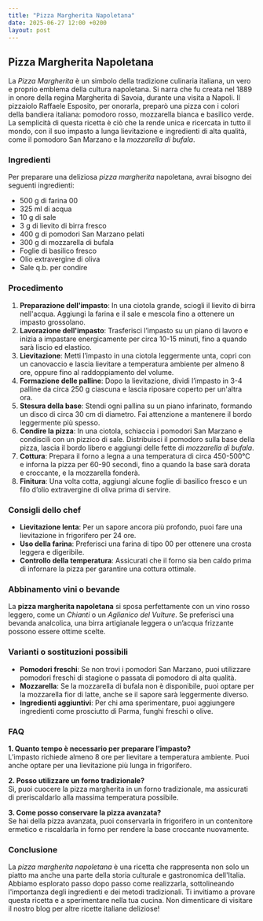 ```yaml
---
title: "Pizza Margherita Napoletana"
date: 2025-06-27 12:00 +0200
layout: post
---
```


## Pizza Margherita Napoletana

La *Pizza Margherita* è un simbolo della tradizione culinaria italiana, un vero e proprio emblema della cultura napoletana. Si narra che fu creata nel 1889 in onore della regina Margherita di Savoia, durante una visita a Napoli. Il pizzaiolo Raffaele Esposito, per onorarla, preparò una pizza con i colori della bandiera italiana: pomodoro rosso, mozzarella bianca e basilico verde. La semplicità di questa ricetta è ciò che la rende unica e ricercata in tutto il mondo, con il suo impasto a lunga lievitazione e ingredienti di alta qualità, come il pomodoro San Marzano e la *mozzarella di bufala*.

### Ingredienti

Per preparare una deliziosa *pizza margherita* napoletana, avrai bisogno dei seguenti ingredienti:

- 500 g di farina 00
- 325 ml di acqua
- 10 g di sale
- 3 g di lievito di birra fresco
- 400 g di pomodori San Marzano pelati
- 300 g di mozzarella di bufala
- Foglie di basilico fresco
- Olio extravergine di oliva
- Sale q.b. per condire

### Procedimento

1. **Preparazione dell'impasto**: In una ciotola grande, sciogli il lievito di birra nell'acqua. Aggiungi la farina e il sale e mescola fino a ottenere un impasto grossolano.
2. **Lavorazione dell'impasto**: Trasferisci l’impasto su un piano di lavoro e inizia a impastare energicamente per circa 10-15 minuti, fino a quando sarà liscio ed elastico.
3. **Lievitazione**: Metti l’impasto in una ciotola leggermente unta, copri con un canovaccio e lascia lievitare a temperatura ambiente per almeno 8 ore, oppure fino al raddoppiamento del volume.
4. **Formazione delle palline**: Dopo la lievitazione, dividi l’impasto in 3-4 palline da circa 250 g ciascuna e lascia riposare coperto per un'altra ora.
5. **Stesura della base**: Stendi ogni pallina su un piano infarinato, formando un disco di circa 30 cm di diametro. Fai attenzione a mantenere il bordo leggermente più spesso.
6. **Condire la pizza**: In una ciotola, schiaccia i pomodori San Marzano e condiscili con un pizzico di sale. Distribuisci il pomodoro sulla base della pizza, lascia il bordo libero e aggiungi delle fette di *mozzarella di bufala*.
7. **Cottura**: Prepara il forno a legna a una temperatura di circa 450-500°C e inforna la pizza per 60-90 secondi, fino a quando la base sarà dorata e croccante, e la mozzarella fonderà.
8. **Finitura**: Una volta cotta, aggiungi alcune foglie di basilico fresco e un filo d’olio extravergine di oliva prima di servire.

### Consigli dello chef

- **Lievitazione lenta**: Per un sapore ancora più profondo, puoi fare una lievitazione in frigorifero per 24 ore.
- **Uso della farina**: Preferisci una farina di tipo 00 per ottenere una crosta leggera e digeribile. 
- **Controllo della temperatura**: Assicurati che il forno sia ben caldo prima di infornare la pizza per garantire una cottura ottimale.

### Abbinamento vini o bevande

La **pizza margherita napoletana** si sposa perfettamente con un vino rosso leggero, come un *Chianti* o un *Aglianico del Vulture*. Se preferisci una bevanda analcolica, una birra artigianale leggera o un’acqua frizzante possono essere ottime scelte.

### Varianti o sostituzioni possibili

- **Pomodori freschi**: Se non trovi i pomodori San Marzano, puoi utilizzare pomodori freschi di stagione o passata di pomodoro di alta qualità.
- **Mozzarella**: Se la mozzarella di bufala non è disponibile, puoi optare per la mozzarella fior di latte, anche se il sapore sarà leggermente diverso.
- **Ingredienti aggiuntivi**: Per chi ama sperimentare, puoi aggiungere ingredienti come prosciutto di Parma, funghi freschi o olive.

### FAQ

**1. Quanto tempo è necessario per preparare l’impasto?**  
L’impasto richiede almeno 8 ore per lievitare a temperatura ambiente. Puoi anche optare per una lievitazione più lunga in frigorifero.

**2. Posso utilizzare un forno tradizionale?**  
Sì, puoi cuocere la pizza margherita in un forno tradizionale, ma assicurati di preriscaldarlo alla massima temperatura possibile.

**3. Come posso conservare la pizza avanzata?**  
Se hai della pizza avanzata, puoi conservarla in frigorifero in un contenitore ermetico e riscaldarla in forno per rendere la base croccante nuovamente.

### Conclusione

La *pizza margherita napoletana* è una ricetta che rappresenta non solo un piatto ma anche una parte della storia culturale e gastronomica dell'Italia. Abbiamo esplorato passo dopo passo come realizzarla, sottolineando l'importanza degli ingredienti e dei metodi tradizionali. Ti invitiamo a provare questa ricetta e a sperimentare nella tua cucina. Non dimenticare di visitare il nostro blog per altre ricette italiane deliziose!